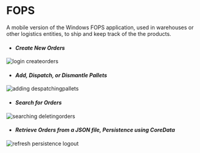# FOPS

A mobile version of the Windows FOPS application, used in warehouses or other logistics entities, to ship and keep track of the the products.



- #### *Create New Orders*

![login createorders](https://user-images.githubusercontent.com/23437099/47016587-09f98c80-d148-11e8-9c82-30126487a773.gif)




- #### *Add, Dispatch, or Dismantle Pallets*

![adding despatchingpallets](https://user-images.githubusercontent.com/23437099/47016517-cef75900-d147-11e8-8984-0416352d9a52.gif)




- #### *Search for Orders*

![searching deletingorders](https://user-images.githubusercontent.com/23437099/47015669-82ab1980-d145-11e8-9c78-4d7951cc3c41.gif)




- #### *Retrieve Orders from a JSON file, Persistence using CoreData*

![refresh persistence logout](https://user-images.githubusercontent.com/23437099/47015668-82ab1980-d145-11e8-953d-dbf05c0d6a0d.gif)
